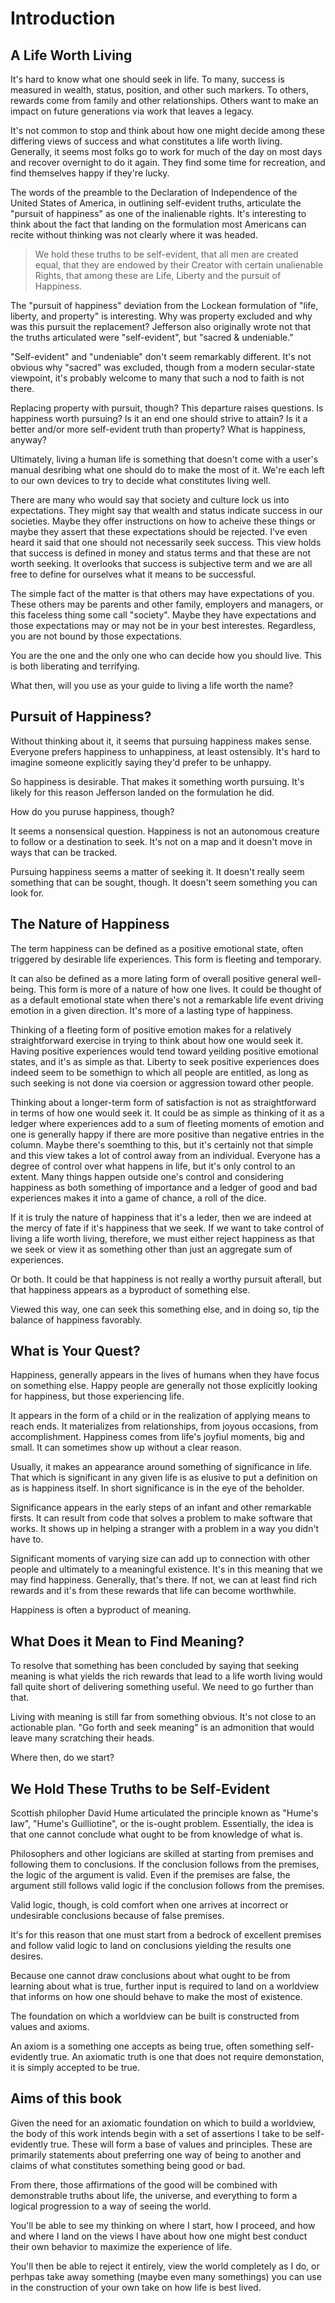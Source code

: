 # Introduction

## A Life Worth Living

It's hard to know what one should seek in life. To many, success is measured in wealth, status, position, and other such markers. To others, rewards come from family and other relationships. Others want to make an impact on future generations via work that leaves a legacy.

It's not common to stop and think about how one might decide among these differing views of success and what constitutes a life worth living. Generally, it seems most folks go to work for much of the day on most days and recover overnight to do it again. They find some time for recreation, and find themselves happy if they're lucky.

The words of the preamble to the Declaration of Independence of the United States of America, in outlining self-evident truths, articulate the "pursuit of happiness" as one of the inalienable rights. It's interesting to think about the fact that landing on the formulation most Americans can recite without thinking was not clearly where it was headed.

> We hold these truths to be self-evident, that all men are created equal, that they are endowed by their Creator with certain unalienable Rights, that among these are Life, Liberty and the pursuit of Happiness.

The "pursuit of happiness" deviation from the Lockean formulation of "life, liberty, and property" is interesting. Why was property excluded and why was this pursuit the replacement? Jefferson also originally wrote not that the truths articulated were "self-evident", but "sacred & undeniable."

"Self-evident" and "undeniable" don't seem remarkably different. It's not obvious why "sacred" was excluded, though from a modern secular-state viewpoint, it's probably welcome to many that such a nod to faith is not there.

Replacing property with pursuit, though? This departure raises questions. Is happiness worth pursuing? Is it an end one should strive to attain? Is it a better and/or more self-evident truth than property? What is happiness, anyway?

Ultimately, living a human life is something that doesn't come with a user's manual desribing what one should do to make the most of it. We're each left to our own devices to try to decide what constitutes living well.

There are many who would say that society and culture lock us into expectations. They might say that wealth and status indicate success in our societies. Maybe they offer instructions on how to acheive these things or maybe they assert that these expectations should be rejected. I've even heard it said that one should not necessarily seek success. This view holds that success is defined in money and status terms and that these are not worth seeking. It overlooks that success is subjective term and we are all free to define for ourselves what it means to be successful.

The simple fact of the matter is that others may have expectations of you. These others may be parents and other family, employers and managers, or this faceless thing some call "society". Maybe they have expectations and those expectations may or may not be in your best interestes. Regardless, you are not bound by those expectations.

You are the one and the only one who can decide how you should live. This is both liberating and terrifying.

What then, will you use as your guide to living a life worth the name?

## Pursuit of Happiness?

Without thinking about it, it seems that pursuing happiness makes sense. Everyone prefers happiness to unhappiness, at least ostensibly. It's hard to imagine someone explicitly saying they'd prefer to be unhappy.

So happiness is desirable. That makes it something worth pursuing. It's likely for this reason Jefferson landed on the formulation he did.

How do you puruse happiness, though?

It seems a nonsensical question. Happiness is not an autonomous creature to follow or a destination to seek. It's not on a map and it doesn't move in ways that can be tracked.

Pursuing happiness seems a matter of seeking it. It doesn't really seem something that can be sought, though. It doesn't seem something you can look for.

## The Nature of Happiness

The term happiness can be defined as a positive emotional state, often triggered by desirable life experiences. This form is fleeting and temporary.

It can also be defined as a more lating form of overall positive general well-being. This form is more of a nature of how one lives. It could be thought of as a default emotional state when there's not a remarkable life event driving emotion in a given direction. It's more of a lasting type of happiness.

Thinking of a fleeting form of positive emotion makes for a relatively straightforward exercise in trying to think about how one would seek it. Having positive experiences would tend toward yeilding positive emotional states, and it's as simple as that. Liberty to seek positive experiences does indeed seem to be somethign to which all people are entitled, as long as such seeking is not done via coersion or aggression toward other people.

Thinking about a longer-term form of satisfaction is not as straightforward in terms of how one would seek it. It could be as simple as thinking of it as a ledger where experiences add to a sum of fleeting moments of emotion and one is generally happy if there are more positive than negative entries in the column. Maybe there's soemthing to this, but it's certainly not that simple and this view takes a lot of control away from an individual. Everyone has a degree of control over what happens in life, but it's only control to an extent. Many things happen outside one's control and considering happiness as both something of importance and a ledger of good and bad experiences makes it into a game of chance, a roll of the dice.

If it is truly the nature of happiness that it's a leder, then we are indeed at the mercy of fate if it's happiness that we seek. If we want to take control of living a life worth living, therefore, we must either reject happiness as that we seek or view it as something other than just an aggregate sum of experiences.

Or both. It could be that happiness is not really a worthy pursuit afterall, but that happiness appears as a byproduct of something else.

Viewed this way, one can seek this something else, and in doing so, tip the balance of happiness favorably.

## What is Your Quest?

Happiness, generally appears in the lives of humans when they have focus on something else. Happy people are generally not those explicitly looking for happiness, but those experiencing life.

It appears in the form of a child or in the realization of applying means to reach ends. It materializes from relationships, from joyous occasions, from accomplishment. Happiness comes from life's joyfiul moments, big and small. It can sometimes show up without a clear reason.

Usually, it makes an appearance around something of significance in life. That which is significant in any given life is as elusive to put a definition on as is happiness itself. In short significance is in the eye of the beholder.

Significance appears in the early steps of an infant and other remarkable firsts. It can result from code that solves a problem to make software that works. It shows up in helping a stranger with a problem in a way you didn't have to.

Significant moments of varying size can add up to connection with other people and ultimately to a meaningful existence. It's in this meaning that we may find happiness. Generally, that's there. If not, we can at least find rich rewards and it's from these rewards that life can become worthwhile.

Happiness is often a byproduct of meaning.

## What Does it Mean to Find Meaning?

To resolve that something has been concluded by saying that seeking meaning is what yields the rich rewards that lead to a life worth living would fall quite short of delivering something useful. We need to go further than that.

Living with meaning is still far from something obvious. It's not close to an actionable plan. "Go forth and seek meaning" is an admonition that would leave many scratching their heads.

Where then, do we start?

## We Hold These Truths to be Self-Evident

Scottish philopher David Hume articulated the principle known as "Hume's law", "Hume's Guilliotine", or the is-ought problem. Essentially, the idea is that one cannot conclude what ought to be from knowledge of what is.

Philosophers and other logicians are skilled at starting from premises and following them to conclusions. If the conclusion follows from the premises, the logic of the argument is valid. Even if the premises are false, the argument still follows valid logic if the conclusion follows from the premises.

Valid logic, though, is cold comfort when one arrives at incorrect or undesirable conclusions because of false premises.

It's for this reason that one must start from a bedrock of excellent premises and follow valid logic to land on conclusions yielding the results one desires.

Because one cannot draw conclusions about what ought to be from learning about what is true, further input is required to land on a worldview that informs on how one should behave to make the most of existence.

The foundation on which a worldview can be built is constructed from values and axioms.

An axiom is a something one accepts as being true, often something self-evidently true. An axiomatic truth is one that does not require demonstation, it is simply accepted to be true.

## Aims of this book

Given the need for an axiomatic foundation on which to build a worldview, the body of this work intends begin with a set of assertions I take to be self-evidently true. These will form a base of values and principles. These are primarily statements about preferring one way of being to another and claims of what constitutes something being good or bad.

From there, those affirmations of the good will be combined with demonstrable truths about life, the universe, and everything to form a logical progression to a way of seeing the world.

You'll be able to see my thinking on where I start, how I proceed, and how and where I land on the views I have about how one might best conduct their own behavior to maximize the experience of life.

You'll then be able to reject it entirely, view the world completely as I do, or perhpas take away something (maybe even many somethings) you can use in the construction of your own take on how life is best lived.
